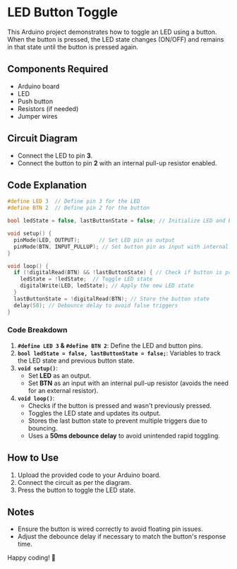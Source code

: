 # LED Button Toggle

This Arduino project demonstrates how to toggle an LED using a button. When the button is pressed, the LED state changes (ON/OFF) and remains in that state until the button is pressed again.

## Components Required
- Arduino board
- LED
- Push button
- Resistors (if needed)
- Jumper wires

## Circuit Diagram
- Connect the LED to pin **3**.
- Connect the button to pin **2** with an internal pull-up resistor enabled.

## Code Explanation
```cpp
#define LED 3  // Define pin 3 for the LED
#define BTN 2  // Define pin 2 for the button

bool ledState = false, lastButtonState = false; // Initialize LED and button state

void setup() {
  pinMode(LED, OUTPUT);      // Set LED pin as output
  pinMode(BTN, INPUT_PULLUP); // Set button pin as input with internal pull-up resistor
}

void loop() {
  if (!digitalRead(BTN) && !lastButtonState) { // Check if button is pressed and wasn't pressed before
    ledState = !ledState;  // Toggle LED state
    digitalWrite(LED, ledState); // Apply the new LED state
  }
  lastButtonState = !digitalRead(BTN); // Store the button state
  delay(50); // Debounce delay to avoid false triggers
}
```

### Code Breakdown
1. **`#define LED 3` & `#define BTN 2`**: Define the LED and button pins.
2. **`bool ledState = false, lastButtonState = false;`**: Variables to track the LED state and previous button state.
3. **`void setup()`**:
   - Set **LED** as an output.
   - Set **BTN** as an input with an internal pull-up resistor (avoids the need for an external resistor).
4. **`void loop()`**:
   - Checks if the button is pressed and wasn't previously pressed.
   - Toggles the LED state and updates its output.
   - Stores the last button state to prevent multiple triggers due to bouncing.
   - Uses a **50ms debounce delay** to avoid unintended rapid toggling.

## How to Use
1. Upload the provided code to your Arduino board.
2. Connect the circuit as per the diagram.
3. Press the button to toggle the LED state.

## Notes
- Ensure the button is wired correctly to avoid floating pin issues.
- Adjust the debounce delay if necessary to match the button's response time.

Happy coding! 🚀

